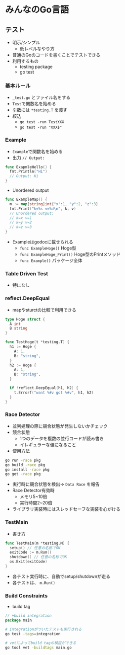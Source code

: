 # みんなのGo言語

## テスト
- 明示/シンプル
  - 低レベルなやり方
- 普通のGoのコードを書くことでテストできる
- 利用するもの
  - testing package
  - go test

### 基本ルール
- `_test.go` とファイル名をする
- `Test`で関数名を始める
- 引数には `*testing.T` を渡す
- 絞込
  - `go test -run TestXXX`
  - `go test -run "XXX$"`

### Example
- `Example`で関数名を始める
- 出力 `// Output:`
```go
func ExapmleHello() {
  fmt.Println("Hi")
  // Output: Hi
}
```
- Unordered output
```go
func ExampleMap() {
  m := map[string]int{"x":1, "y":2, "z":3}
  fmt.Print("k=%s v=%d\n", k, v)
  // Unordered output:
  // k=x v=1
  // k=y v=2
  // k=z v=3
}
```
- Exampleはgodocに載せられる
  - `func ExampleHoge()` Hoge型
  - `func ExampleHoge_Print()` Hoge型のPrintメソッド
  - `func Example()` パッケージ全体

### Table Driven Test
- 特になし

### reflect.DeepEqual
- mapやsturctの比較で利用できる
```go
type Hoge struct {
  A int
  B string
}

func TestHoge(t *testing.T) {
  h1 := Hoge {
    A: 1,
    B: "string",
  }
  h2 := Hoge {
    A: 1,
    B: "string",
  }

  if !reflect.DeepEqual(h1, h2) {
    t.Errorf("want %#v got %#v", h1, h2)
  }
}
```

### Race Detector
- 並列処理の際に競合状態が発生しないかチェック
- 競合状態
  - 1つのデータを複数の並行コードが読み書き
  - イレギュラーな値になること
- 使用方法
```sh
go run -race pkg
go build -race pkg
go install -race pkg
go get -race pkg
```
- 実行時に競合状態を検出→ `Data Race` を報告
- Race Detector有効時
  - メモリ5~10倍
  - 実行時間2~20倍
- ライブラリ実装時にはスレッドセーフな実装を心がける

### TestMain
- 書き方
```go
func TestMain(m *testing.M) {
  setup() // 任意の名称でOK
  exitCode := m.Run()
  shutdown() // 任意の名称でOK
  os.Exit(exitCode)
}
```
- 各テスト実行時に、自動でsetup/shutdownが走る
- 各テストは、 `m.Run()`

### Build Constraints
- build tag
```go
// +build integration
package main
```
```sh
# integrationがついたテストも実行される
go test -tags=integration

# vetによってbuild tagの検証ができる
go tool vet -buildtags main.go
```